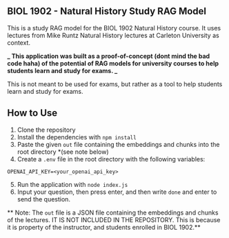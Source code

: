 ## BIOL 1902 - Natural History Study RAG Model

This is a study RAG model for the BIOL 1902 Natural History course. It uses lectures from Mike Runtz Natural History lectures at Carleton University as context.

**_ This application was built as a proof-of-concept (dont mind the bad code haha) of the potential of RAG models for university courses to help students learn and study for exams. _**

This is not meant to be used for exams, but rather as a tool to help students learn and study for exams.

## How to Use

1. Clone the repository
2. Install the dependencies with `npm install`
3. Paste the given `out` file containing the embeddings and chunks into the root directory \*(see note below)
4. Create a `.env` file in the root directory with the following variables:

```
OPENAI_API_KEY=<your_openai_api_key>
```

5. Run the application with `node index.js`
6. Input your question, then press enter, and then write `done` and enter to send the question.

** Note: The `out` file is a JSON file containing the embeddings and chunks of the lectures. IT IS NOT INCLUDED IN THE REPOSITORY. This is because it is property of the instructor, and students enrolled in BIOL 1902.**
